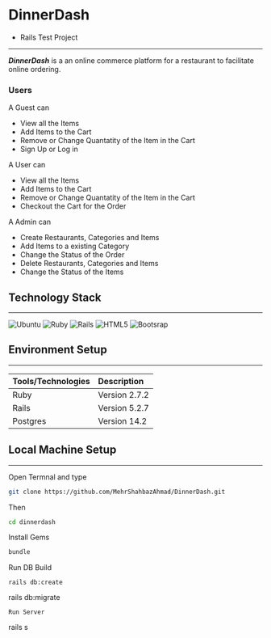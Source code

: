 # DinnerDash
- Rails Test Project
---
_**DinnerDash**_ is a an online commerce platform for a restaurant to facilitate online ordering.
### Users
A Guest can
* View all the Items
* Add Items to the Cart
* Remove or Change Quantatity of the Item in the Cart
* Sign Up or Log in

A User can
* View all the Items
* Add Items to the Cart
* Remove or Change Quantatity of the Item in the Cart
* Checkout the Cart for the Order

A Admin can
* Create Restaurants, Categories and Items
* Add Items to a existing Category
* Change the Status of the Order
* Delete Restaurants, Categories and Items
* Change the Status of the Items


## Technology Stack
---
![Ubuntu](https://img.shields.io/badge/Ubuntu-E95420?style=for-the-badge&logo=ubuntu&logoColor=white) ![Ruby](https://img.shields.io/badge/ruby-%23CC342D.svg?style=for-the-badge&logo=ruby&logoColor=white) ![Rails](https://img.shields.io/badge/rails-%23CC0000.svg?style=for-the-badge&logo=ruby-on-rails&logoColor=white) ![HTML5](https://img.shields.io/badge/html5-%23E34F26.svg?style=for-the-badge&logo=html5&logoColor=white) ![Bootsrap](https://img.shields.io/badge/Bootstrap-563D7C?style=for-the-badge&logo=bootstrap&logoColor=white)
## Environment Setup
---
| Tools/Technologies      | Description |
| :---        |:----   |
| Ruby   | Version 2.7.2        |
| Rails   | Version 5.2.7        |
| Postgres   | Version 14.2        |
## Local Machine Setup
---
Open Termnal and type
``` sh
git clone https://github.com/MehrShahbazAhmad/DinnerDash.git
```
Then
```sh
cd dinnerdash
```
Install Gems
``` sh
bundle
```
Run DB Build
```
rails db:create
```
rails db:migrate
```
Run Server
```
rails s
```
